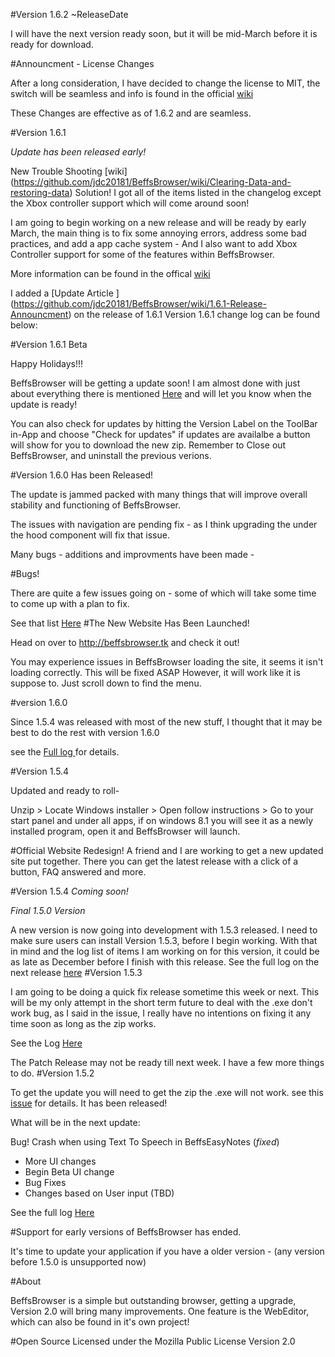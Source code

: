 #Version 1.6.2 ~ReleaseDate

I will have the next version ready soon, but it will be mid-March before it is ready for download.


#Announcment - License Changes

After a long consideration, I have decided to change the license to MIT, the switch will be seamless and info is found in the official [wiki](https://github.com/jdc20181/BeffsBrowser/wiki/License-Changes-Effective-Version-1.6.2)

These Changes are effective as of 1.6.2 and are seamless. 

#Version 1.6.1


*Update has been released early!*

New Trouble Shooting [wiki] (https://github.com/jdc20181/BeffsBrowser/wiki/Clearing-Data-and-restoring-data) Solution!
I got all of the items listed in the changelog except the Xbox controller support which will come around soon!

I am going to begin working on a new release and will be ready by early March, the main thing is to fix some annoying errors, address some bad practices, and add a app cache system - And I also want to add Xbox Controller support for some of the features within BeffsBrowser. 

More information can be found in the offical [wiki](https://github.com/jdc20181/BeffsBrowser/wiki/First-Update-of-the-new-year!)

I added a [Update Article ] (https://github.com/jdc20181/BeffsBrowser/wiki/1.6.1-Release-Announcment) on the release of 1.6.1
Version 1.6.1 change log can be found below:

#Version 1.6.1 Beta 

Happy Holidays!!!

BeffsBrowser will be getting a update soon! I am almost done with just about everything there is mentioned <a href="https://github.com/jdc20181/BeffsBrowser/wiki/Version-1.6.1-Coming-Soon">Here</a> and will let you know when the update is ready!

You can also check for updates by hitting the Version Label on the ToolBar in-App and choose "Check for updates" if updates are availalbe a button will show for you to download the new zip. Remember to Close out BeffsBrowser, and uninstall the previous verions. 



#Version 1.6.0 Has been Released!



The update is jammed packed with many things that will improve overall stability and functioning of BeffsBrowser. 

The issues with navigation are pending fix - as I think upgrading the under the hood component will fix that issue. 

Many bugs - additions and improvments have been made - 

#Bugs!

There are quite a few issues going on - some of which will take some time to come up with a plan to fix. 

See that list <a href="https://github.com/jdc20181/BeffsBrowser/wiki/Current-Issues-With-BeffsBrowser">Here</a>
#The New Website Has Been Launched!

Head on over to http://beffsbrowser.tk and check it out!

You may experience issues in BeffsBrowser loading the site, it seems it isn't loading correctly. This will be fixed ASAP However, it will work like it is suppose to. Just scroll down to find the menu.

#version 1.6.0 

Since 1.5.4 was released with most of the new stuff, I thought that it may be best to do the rest with version 1.6.0 

see the <a href="https://github.com/jdc20181/BeffsBrowser/wiki/Version-1.6.0">Full log </a> for details.



#Version 1.5.4 

Updated and ready to roll- 

Unzip > Locate Windows installer > Open follow instructions > Go to your start panel and under all apps, if on windows 8.1 you will see it as a newly installed program, open it and BeffsBrowser will launch. 

#Official Website Redesign!
A friend and I are working to get a new updated site put together. There you can get the latest release with a click of a button, FAQ answered and more. 


#Version 1.5.4 *Coming soon!*

*Final 1.5.0 Version*

A new version is now going into development with 1.5.3 released. I need to make sure users can install Version 1.5.3, before I begin working. With that in mind and the log list of items I am working on for this version, it could be as late as December before I finish with this release. 
See the full log on the next release <a href="https://github.com/jdc20181/BeffsBrowser/wiki/Version-1.5.4">here</a>
#Version 1.5.3 

I am going to be doing a quick fix release sometime this week or next. This will be my only attempt in the short term future to deal with the .exe don't work bug, as I said in the issue, I really have no intentions on fixing it any time soon as long as the zip works. 

See the Log <a href = "https://github.com/jdc20181/BeffsBrowser/wiki/Version-1.5.3-Bug-fixes-Patch-Release">Here</a>

The Patch Release may not be ready till next week. I have a few more things to do.
#Version 1.5.2 

To get the update you will need to get the zip the .exe will not work. see this <a href="https://github.com/jdc20181/BeffsBrowser/issues/3">issue</a> for details. 
It has been released!

What will be in the next update:

Bug! Crash when using Text To Speech in BeffsEasyNotes (*fixed*)

 - More UI changes 
 - Begin Beta UI change 
 - Bug Fixes 
 - Changes based on User input (TBD)
 
 See the full log <a href="https://github.com/jdc20181/BeffsBrowser/wiki/Version-1.5.2">Here</a>
 
#Support for early versions of BeffsBrowser has ended. 

It's time to update your application if you have a older version - (any version before 1.5.0 is unsupported now)






#About

BeffsBrowser is a simple but outstanding browser, getting a upgrade, Version 2.0 will bring many improvements. One feature is the WebEditor, which can also be found in it's own project!

#Open Source
Licensed under the Mozilla Public License Version 2.0 

